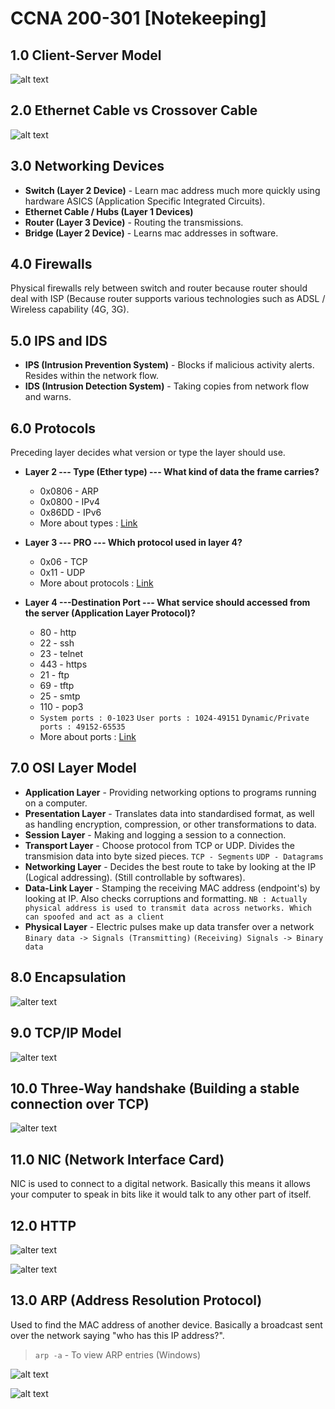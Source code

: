 # CCNA 200-301 [Notekeeping]

## 1.0 Client-Server Model
![alt text](https://github.com/NashoNightmare/CCNA-200-301-NoteKeep/blob/master/server-client.png)

## 2.0 Ethernet Cable vs Crossover Cable
![alt text](https://github.com/NashoNightmare/CCNA-200-301-NoteKeep/blob/master/2021-02-26%2010_03_40-Cisco%20CCNA%20200-301%20Exam_%20Complete%20Course%20with%20practical%20labs%20_%20Udemy.png)

## 3.0 Networking Devices
- **Switch (Layer 2 Device)** - Learn mac address much more quickly using hardware ASICS (Application Specific Integrated Circuits).
- **Ethernet Cable / Hubs (Layer 1 Devices)**
- **Router (Layer 3 Device)** - Routing the transmissions.
- **Bridge (Layer 2 Device)** - Learns mac addresses in software.

## 4.0 Firewalls
Physical firewalls rely between switch and router because router should deal with ISP (Because router supports various technologies such as ADSL / Wireless capability (4G, 3G).

## 5.0 IPS and IDS
- **IPS (Intrusion Prevention System)** - Blocks if  malicious activity alerts. Resides within the network flow.
- **IDS (Intrusion Detection System)** - Taking copies from network flow and warns.

## 6.0 Protocols
Preceding layer decides what version or type the layer should use.

- **Layer 2 --- Type (Ether type) --- What kind of data the frame carries?**
	- 0x0806 - ARP 
	- 0x0800 - IPv4
	- 0x86DD - IPv6
	- More about types : [Link](https://en.wikipedia.org/wiki/EtherType)

- **Layer 3 --- PRO --- Which protocol used in layer 4?**
	- 0x06 - TCP
	- 0x11 - UDP
	- More about protocols : [Link](https://www.iana.org/assignments/protocol-numbers/protocol-numbers.xhtml)

- **Layer 4 ---Destination Port --- What service should accessed from the server (Application Layer Protocol)?**
	- 80 - http
	- 22 - ssh
	- 23 - telnet
	- 443 - https
	- 21 - ftp
	- 69 - tftp
	- 25 - smtp
	- 110 - pop3
	- `System ports : 0-1023` `User ports : 1024-49151` `Dynamic/Private ports : 49152-65535`
	- More about ports : [Link](https://www.iana.org/assignments/service-names-port-numbers/service-names-port-numbers.xhtml)

## 7.0 OSI Layer Model
- **Application Layer** - Providing networking options to programs running on a computer.
- **Presentation Layer** - Translates data into standardised format, as well as handling encryption, compression, or other transformations to data.
- **Session Layer** - Making and logging a session to a connection.
- **Transport Layer** - Choose protocol from TCP or UDP. Divides the transmision data into byte sized pieces. `TCP - Segments` `UDP - Datagrams`
- **Networking Layer** - Decides the best route to take by looking at the IP (Logical addressing). (Still controllable by softwares).
- **Data-Link Layer** - Stamping the receiving MAC address (endpoint's) by looking at IP. Also checks corruptions and formatting. `NB : Actually physical address is used to transmit data across networks. Which can spoofed and act as a client`
- **Physical Layer** - Electric pulses make up data transfer over a network `Binary data -> Signals (Transmitting)` `(Receiving) Signals -> Binary data`

## 8.0 Encapsulation

![alter text](https://github.com/NashoNightmare/Advent-Of-Cyber/blob/master/Encapsulation%20process.png)

## 9.0 TCP/IP Model

![alter text](https://github.com/NashoNightmare/Advent-Of-Cyber/blob/master/tcp-ip-model.png)

## 10.0 Three-Way handshake (Building a stable connection over TCP)

![alter text](https://github.com/NashoNightmare/Advent-Of-Cyber/blob/master/handhshake.png)

## 11.0 NIC (Network Interface Card)
NIC is used to connect to a digital network. Basically this means it allows your computer to speak in bits like it would talk to any other part of itself.

## 12.0 HTTP

![alter text](https://github.com/NashoNightmare/Advent-Of-Cyber/blob/master/http%20image%201.png)

![alter text](https://github.com/NashoNightmare/Advent-Of-Cyber/blob/master/http%20image%202.png)


## 13.0 ARP (Address Resolution Protocol)
Used to find the MAC address of another device. Basically a broadcast sent over the network saying "who has this IP address?".

> `arp -a` - To view ARP entries (Windows)

![alt text](https://github.com/NashoNightmare/CCNA-200-301-NoteKeep/blob/master/arp_table.png)

![alt text](https://i.ibb.co/GvKTrKh/wallpaperflare-cropped.jpg)
